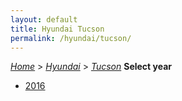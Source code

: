 ```yaml
---
layout: default
title: Hyundai Tucson
permalink: /hyundai/tucson/
---
```

[*Home*](/) > [*Hyundai*](/hyundai/) > [*Tucson*](/hyundai/tucson/)
**Select year**
- [2016](/hyundai/tucson/2016/)